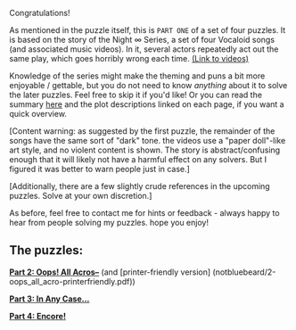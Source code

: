Congratulations!

As mentioned in the puzzle itself, this is `PART ONE` of a set of four puzzles. It is based on the story of the Night ∞ Series, a set of four Vocaloid songs (and associated music videos). In it, several actors repeatedly act out the same play, which goes horribly wrong each time. [(Link to videos)](https://www.youtube.com/watch?v=3r4WZjD4Xbw)

Knowledge of the series might make the theming and puns a bit more enjoyable / gettable, but you do not need to know *anything* about it to solve the later puzzles. Feel free to skip it if you'd like! Or you can read the summary [here]( https://vocaloid.fandom.com/wiki/Night_%E2%88%9E_Series) and the plot descriptions linked on each page, if you want a quick overview.

[Content warning: as suggested by the first puzzle, the remainder of the songs have the same sort of "dark" tone. the videos use a "paper doll"-like art style, and no violent content is shown. The story is abstract/confusing enough that it will likely not have a harmful effect on any solvers. But I figured it was better to warn people just in case.]

[Additionally, there are a few slightly crude references in the upcoming puzzles. Solve at your own discretion.]

As before, feel free to contact me for hints or feedback - always happy to hear from people solving my puzzles. hope you enjoy!



## The puzzles:

[**Part 2: Oops! All Acros–**](notbluebeard/2-oops_all_acro.pdf)
(and [printer-friendly version]
(notbluebeard/2-oops_all_acro-printerfriendly.pdf))

[**Part 3: In Any Case...**](notbluebeard/3-in_any_case.pdf)

[**Part 4: Encore!**](notbluebeard/4-encore.pdf)